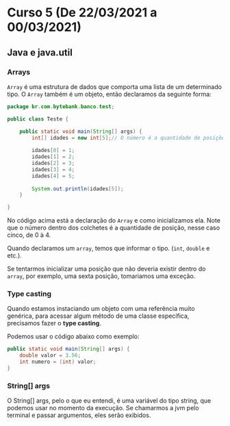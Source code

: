 # Curso 5 (De 22/03/2021 a 00/03/2021)

## Java e java.util

### Arrays

``Array`` é uma estrutura de dados que comporta uma lista de um determinado tipo. O ``Array`` também é um objeto, então declaramos da seguinte forma: 

```java
package br.com.bytebank.banco.test;

public class Teste {

	public static void main(String[] args) {
		int[] idades = new int[5];// O número é a quantidade de posições
		
		idades[0] = 1;
		idades[1] = 2;
		idades[2] = 3;
		idades[3] = 4;
		idades[4] = 5;
		
		System.out.println(idades[5]);
	}

}
```

No código acima está a declaração do ``Array`` e como inicializamos ela. Note que o número dentro dos colchetes é a quantidade de posição, nesse caso cinco, de 0 à 4. 

Quando declaramos um ``array``, temos que informar o tipo. (``int``, ``double`` e etc.).

Se tentarmos inicializar uma posição que não deveria existir dentro do ``array``, por exemplo, uma sexta posição, tomariamos uma exceção. 

### Type casting 

Quando estamos instaciando um objeto com uma referência muito genérica, para acessar algum método de uma classe específica, precisamos fazer o **type casting**.

Podemos usar o código abaixo como exemplo:

```java
public static void main(String[] args) {
	double valor = 3.56;
	int numero = (int) valor;
}
```

### String[] args

O String[] args, pelo o que eu entendi, é uma variável do tipo string, que podemos usar no momento da execução. Se chamarmos a jvm pelo terminal e passar argumentos, eles serão exibidos. 